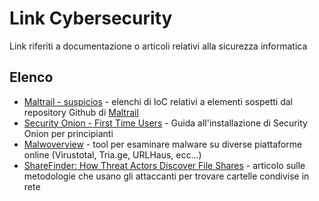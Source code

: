 # Link Cybersecurity

Link riferiti a documentazione o articoli relativi alla sicurezza informatica

## Elenco

- [Maltrail - suspicios](https://github.com/stamparm/maltrail/tree/master/trails/static/suspicious) - elenchi di IoC relativi a elementi sospetti dal repository Github di [Maltrail](https://github.com/stamparm/maltrail)
- [Security Onion - First Time Users](https://docs.securityonion.net/en/2.3/first-time-users.html) - Guida all'installazione di Security Onion per principianti
- [Malwoverview](https://github.com/alexandreborges/malwoverview) - tool per esaminare malware su diverse piattaforme online (Virustotal, Tria.ge, URLHaus, ecc...)
- [ShareFinder: How Threat Actors Discover File Shares](https://thedfirreport.com/2023/01/23/sharefinder-how-threat-actors-discover-file-shares/) - articolo sulle metodologie che usano gli attaccanti per trovare cartelle condivise in rete